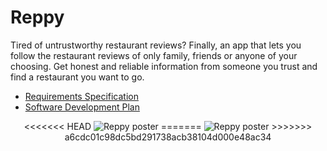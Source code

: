 # Reppy
Tired of untrustworthy restaurant reviews? Finally, an app that lets you follow the restaurant reviews of only family, friends or anyone of your choosing. Get honest and reliable information from someone you trust and find a restaurant you want to go.

- [Requirements Specification](docs/Requirements_Specification.md)
- [Software Development Plan](docs/Software_Development_Plan.md)

<p align="center">
<<<<<<< HEAD
	<img src="../resources/reppy-poster.pdf" alt="Reppy poster">
=======
	<img src="../resources/reppy-poster-1.png" alt="Reppy poster">
>>>>>>> a6cdc01c98dc5bd291738acb38104d000e48ac34
</p>
